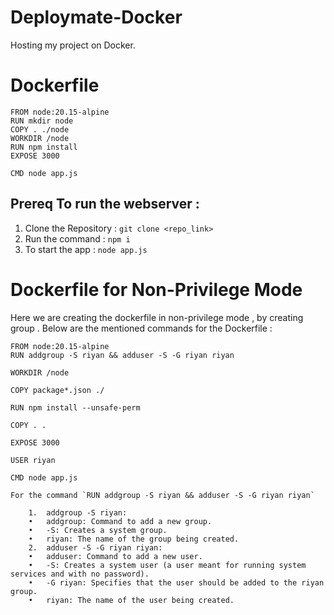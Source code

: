 # Deploymate-Docker
Hosting my project on Docker.

# Dockerfile 
```Console :
FROM node:20.15-alpine
RUN mkdir node
COPY . ./node
WORKDIR /node
RUN npm install
EXPOSE 3000

CMD node app.js
```

## Prereq To run the webserver :
1. Clone the Repository : `git clone <repo_link>`
2. Run the command : `npm i`
3. To start the app : `node app.js`

# Dockerfile for Non-Privilege Mode
Here we are creating the dockerfile in non-privilege mode , by creating group . Below are the mentioned commands for the Dockerfile :
```console 
FROM node:20.15-alpine
RUN addgroup -S riyan && adduser -S -G riyan riyan

WORKDIR /node

COPY package*.json ./

RUN npm install --unsafe-perm 

COPY . .

EXPOSE 3000

USER riyan

CMD node app.js

```

```
For the command `RUN addgroup -S riyan && adduser -S -G riyan riyan`

	1.	addgroup -S riyan:
	•	addgroup: Command to add a new group.
	•	-S: Creates a system group.
	•	riyan: The name of the group being created.
	2.	adduser -S -G riyan riyan:
	•	adduser: Command to add a new user.
	•	-S: Creates a system user (a user meant for running system services and with no password).
	•	-G riyan: Specifies that the user should be added to the riyan group.
	•	riyan: The name of the user being created.
```
